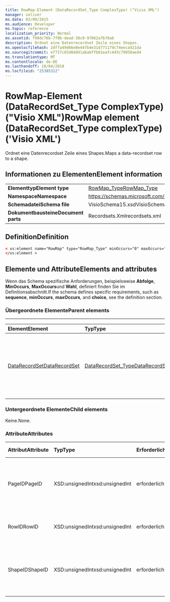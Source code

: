 ```yaml
---
title: RowMap-Element (DataRecordSet_Type ComplexType) ("Visio XML")
manager: soliver
ms.date: 03/09/2015
ms.audience: Developer
ms.topic: reference
localization_priority: Normal
ms.assetid: f90dc76b-7f0b-dead-38c0-97062a7b76a6
description: Ordnet eine Datenrecordset Zeile eines Shapes.
ms.openlocfilehash: 2dffa49d66e8e447b4e31d771179c74eecad21da
ms.sourcegitcommit: ef717c65d8dd41ababffb01eafc443c79950aed4
ms.translationtype: MT
ms.contentlocale: de-DE
ms.lasthandoff: 10/04/2018
ms.locfileid: "25385312"
---
```

# <a name="rowmap-element-datarecordsettype-complextype-visio-xml"></a><span data-ttu-id="4c553-103">RowMap-Element (DataRecordSet_Type ComplexType) ("Visio XML")</span><span class="sxs-lookup"><span data-stu-id="4c553-103">RowMap element (DataRecordSet_Type complexType) ('Visio XML')</span></span>

<span data-ttu-id="4c553-104">Ordnet eine Datenrecordset Zeile eines Shapes.</span><span class="sxs-lookup"><span data-stu-id="4c553-104">Maps a data-recordset row to a shape.</span></span>
  
## <a name="element-information"></a><span data-ttu-id="4c553-105">Informationen zu Elementen</span><span class="sxs-lookup"><span data-stu-id="4c553-105">Element information</span></span>

|||
|:-----|:-----|
|<span data-ttu-id="4c553-106">**Elementtyp**</span><span class="sxs-lookup"><span data-stu-id="4c553-106">**Element type**</span></span> <br/> |[<span data-ttu-id="4c553-107">RowMap_Type</span><span class="sxs-lookup"><span data-stu-id="4c553-107">RowMap_Type</span></span>](rowmap_type-complextypevisio-xml.md) <br/> |
|<span data-ttu-id="4c553-108">**Namespace**</span><span class="sxs-lookup"><span data-stu-id="4c553-108">**Namespace**</span></span> <br/> |https://schemas.microsoft.com/office/visio/2012/main  <br/> |
|<span data-ttu-id="4c553-109">**Schemadatei**</span><span class="sxs-lookup"><span data-stu-id="4c553-109">**Schema file**</span></span> <br/> |<span data-ttu-id="4c553-110">VisioSchema15.xsd</span><span class="sxs-lookup"><span data-stu-id="4c553-110">VisioSchema15.xsd</span></span>  <br/> |
|<span data-ttu-id="4c553-111">**Dokumentbausteine**</span><span class="sxs-lookup"><span data-stu-id="4c553-111">**Document parts**</span></span> <br/> |<span data-ttu-id="4c553-112">Recordsets.Xml</span><span class="sxs-lookup"><span data-stu-id="4c553-112">recordsets.xml</span></span>  <br/> |
   
## <a name="definition"></a><span data-ttu-id="4c553-113">Definition</span><span class="sxs-lookup"><span data-stu-id="4c553-113">Definition</span></span>

```XML
< xs:element name="RowMap" type="RowMap_Type" minOccurs="0" maxOccurs="unbounded" >
</xs:element >
```

## <a name="elements-and-attributes"></a><span data-ttu-id="4c553-114">Elemente und Attribute</span><span class="sxs-lookup"><span data-stu-id="4c553-114">Elements and attributes</span></span>

<span data-ttu-id="4c553-115">Wenn das Schema spezifische Anforderungen, beispielsweise **Abfolge**, **MinOccurs**, **MaxOccurs**und **Wahl**, definiert finden Sie im Definitionsabschnitt.</span><span class="sxs-lookup"><span data-stu-id="4c553-115">If the schema defines specific requirements, such as **sequence**, **minOccurs**, **maxOccurs**, and **choice**, see the definition section.</span></span> 
  
### <a name="parent-elements"></a><span data-ttu-id="4c553-116">Übergeordnete Elemente</span><span class="sxs-lookup"><span data-stu-id="4c553-116">Parent elements</span></span>

****

|<span data-ttu-id="4c553-117">**Element**</span><span class="sxs-lookup"><span data-stu-id="4c553-117">**Element**</span></span>|<span data-ttu-id="4c553-118">**Typ**</span><span class="sxs-lookup"><span data-stu-id="4c553-118">**Type**</span></span>|<span data-ttu-id="4c553-119">**Beschreibung**</span><span class="sxs-lookup"><span data-stu-id="4c553-119">**Description**</span></span>|
|:-----|:-----|:-----|
|[<span data-ttu-id="4c553-120">DataRecordSet</span><span class="sxs-lookup"><span data-stu-id="4c553-120">DataRecordSet</span></span>](datarecordset-element-datarecordsets_type-complextypevisio-xml.md) <br/> |[<span data-ttu-id="4c553-121">DataRecordSet_Type</span><span class="sxs-lookup"><span data-stu-id="4c553-121">DataRecordSet_Type</span></span>](datarecordset_type-complextypevisio-xml.md) <br/> |<span data-ttu-id="4c553-122">Speichert, formatiert und aktualisiert Daten, die aus einer Datenbank in Microsoft Visio abgefragt wurden, und zeigt diese Daten an.</span><span class="sxs-lookup"><span data-stu-id="4c553-122">Stores, formats, refreshes, and exposes data queried from a database in Microsoft Visio.</span></span>  <br/> |
   
### <a name="child-elements"></a><span data-ttu-id="4c553-123">Untergeordnete Elemente</span><span class="sxs-lookup"><span data-stu-id="4c553-123">Child elements</span></span>

<span data-ttu-id="4c553-124">Keine.</span><span class="sxs-lookup"><span data-stu-id="4c553-124">None.</span></span>
  
### <a name="attributes"></a><span data-ttu-id="4c553-125">Attribute</span><span class="sxs-lookup"><span data-stu-id="4c553-125">Attributes</span></span>

|<span data-ttu-id="4c553-126">**Attribut**</span><span class="sxs-lookup"><span data-stu-id="4c553-126">**Attribute**</span></span>|<span data-ttu-id="4c553-127">**Typ**</span><span class="sxs-lookup"><span data-stu-id="4c553-127">**Type**</span></span>|<span data-ttu-id="4c553-128">**Erforderlich**</span><span class="sxs-lookup"><span data-stu-id="4c553-128">**Required**</span></span>|<span data-ttu-id="4c553-129">**Beschreibung**</span><span class="sxs-lookup"><span data-stu-id="4c553-129">**Description**</span></span>|<span data-ttu-id="4c553-130">**Mögliche Werte**</span><span class="sxs-lookup"><span data-stu-id="4c553-130">**Possible values**</span></span>|
|:-----|:-----|:-----|:-----|:-----|
|<span data-ttu-id="4c553-131">PageID</span><span class="sxs-lookup"><span data-stu-id="4c553-131">PageID</span></span>  <br/> |<span data-ttu-id="4c553-132">XSD:unsignedInt</span><span class="sxs-lookup"><span data-stu-id="4c553-132">xsd:unsignedInt</span></span>  <br/> |<span data-ttu-id="4c553-133">erforderlich</span><span class="sxs-lookup"><span data-stu-id="4c553-133">required</span></span>  <br/> |<span data-ttu-id="4c553-134">Seiten-ID des Shapes mit Daten in der Datenrecordset Zeile **RowID**identifizierten verknüpft sind.</span><span class="sxs-lookup"><span data-stu-id="4c553-134">Page ID of the shape linked to data in the data-recordset row identified by **RowID**.</span></span>  <br/> |<span data-ttu-id="4c553-135">Werte des Typs Xsd:unsignedInt.</span><span class="sxs-lookup"><span data-stu-id="4c553-135">Values of the xsd:unsignedInt type.</span></span>  <br/> |
|<span data-ttu-id="4c553-136">RowID</span><span class="sxs-lookup"><span data-stu-id="4c553-136">RowID</span></span>  <br/> |<span data-ttu-id="4c553-137">XSD:unsignedInt</span><span class="sxs-lookup"><span data-stu-id="4c553-137">xsd:unsignedInt</span></span>  <br/> |<span data-ttu-id="4c553-138">erforderlich</span><span class="sxs-lookup"><span data-stu-id="4c553-138">required</span></span>  <br/> |<span data-ttu-id="4c553-139">Zeilen-ID der Zeile, in dem Datenrecordset eindeutig.</span><span class="sxs-lookup"><span data-stu-id="4c553-139">Row ID of the row, unique within the data recordset.</span></span>  <br/> |<span data-ttu-id="4c553-140">Werte des Typs Xsd:unsignedInt.</span><span class="sxs-lookup"><span data-stu-id="4c553-140">Values of the xsd:unsignedInt type.</span></span>  <br/> |
|<span data-ttu-id="4c553-141">ShapeID</span><span class="sxs-lookup"><span data-stu-id="4c553-141">ShapeID</span></span>  <br/> |<span data-ttu-id="4c553-142">XSD:unsignedInt</span><span class="sxs-lookup"><span data-stu-id="4c553-142">xsd:unsignedInt</span></span>  <br/> |<span data-ttu-id="4c553-143">erforderlich</span><span class="sxs-lookup"><span data-stu-id="4c553-143">required</span></span>  <br/> |<span data-ttu-id="4c553-144">In der identifizierten **RowID**Datenrecordset Zeile mit Daten verknüpftes Shape-ID des Shapes.</span><span class="sxs-lookup"><span data-stu-id="4c553-144">Shape ID of the shape linked to data in the data-recordset row identified by **RowID**.</span></span>  <br/> |<span data-ttu-id="4c553-145">Werte des Typs Xsd:unsignedInt.</span><span class="sxs-lookup"><span data-stu-id="4c553-145">Values of the xsd:unsignedInt type.</span></span>  <br/> |
   


